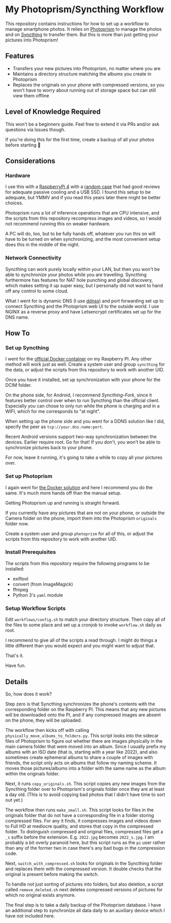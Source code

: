 # My Photoprism/Syncthing Workflow

This repository contains instructions for how to set up a workflow to manage
smartphone photos. It relies on [Photoprism](https://photoprism.app/) to
manage the photos and on [Syncthing](https://syncthing.net/) to transfer them.
But this is more than just getting your pictures into Photoprism!

## Features
* Transfers your new pictures into Photoprism, no matter where you are
* Maintains a directory structure matching the albums you create in Photoprism
* Replaces the originals on your phone with compressed versions, so you won't
  have to worry about running out of storage space but can still view them
  offline

## Level of Knowledge Required
This won't be a beginners guide. Feel free to extend it via PRs and/or ask
questions via Issues though.

If you're doing this for the first time, create a backup of all your photos
before starting 🙂

## Considerations
### Hardware
I use this with a
[RaspberryPi 4](https://www.raspberrypi.com/products/raspberry-pi-4-model-b/)
with a [random case](https://www.amazon.de/gp/product/B08TR9KMJM) that had good
reviews for adequate passive cooling and a USB SSD. I found this setup to be
adequate, but YMMV and if you read this years later there might be better choices.

Photoprism runs a lot of inference operations that are CPU intensive, and the
scripts from this repository recompress images and videos, so I would not recommend
running this on weaker hardware.

A PC will do, too, but to be fully hands off, whatever you run this on will have to
be turned on when synchronizing, and the most convenient setup does this in the
middle of the night.

### Network Connectivity
Syncthing can work purely locally within your LAN, but then you won't be able to
synchronize your photos while you are travelling. Syncthing furthermore has features
for NAT hole punching and global discovery, which makes setting it up super easy, but
I personally did not want to hand off any control to some cloud.

What I went for is dynamic DNS (I use [ddnss](https://ddnss.de/)) and port forwarding
set up to connect Syncthing and the Photoprism web UI to the outside world. I use NGINX
as a reverse proxy and have Letsencrypt certificates set up for the DNS name.

## How To
### Set up Syncthing
I went for the [official Docker container](https://hub.docker.com/r/syncthing/syncthing)
on my Raspberry PI. Any other method will work just as well.  Create a system
user and group `syncthing` for the data, or adjust the scripts from this repository
to work with another UID.

Once you have it installed, set up synchronization with your phone for the DCIM folder.

On the phone side, for Android, I recommend _Syncthing-Fork_, since it features better
control over when to run Syncthing than the official client. Especially you can chose to
only run while the phone is charging and in a WIFI, which for me corresponds to "at night".

When setting up the phone side and you went for a DDNS solution like I did, specify the peer
as `tcp://your.dns.name:port`.

Recent Android versions support two-way synchronization between the devices.
Earlier require root. Go for that! If you don't, you won't be able to
synchronize pictures back to your phone.

For now, leave it running, it's going to take a while to copy all your pictures
over.


### Set up Photoprism
I again went for
[the Docker solution](https://docs.photoprism.app/getting-started/docker-compose/)
and here I recommend you do the same. It's much more hands off than the manual setup.

Getting Photoprism up and running is straight forward.

If you currently have any pictures that are not on your phone, or outside the
Camera folder on the phone, import them into the Photoprism `originals` folder
now.

Create a system user and group `photoprism` for all of this, or adjust the
scripts from this repository to work with another UID.

### Install Prerequisites
The scripts from this repository require the following programs to be
installed:

* exiftool
* convert (from ImageMagick)
* ffmpeg
* Python 3's `yaml` module

### Setup Workflow Scripts
Edit `workflows/config.sh` to match your directory structure. Then copy all of
the files to some place and set up a cronjob to invoke `workflow.sh` daily as
root.

I recommend to give all of the scripts a read through. I might do things a
little different than you would expect and you might want to adjust that.

That's it.

Have fun.

## Details
So, how does it work?

Step zero is that Syncthing synchronizes the phone's contents with the
corresponding folder on the Raspberry PI. This means that any new pictures will
be downloaded onto the PI, and if any compressed images are absent on the
phone, they will be uploaded.

The workflow then kicks off with calling
`physically_move_albums_to_folders.py`.  This script looks into the sidecar
files of Photoprism to figure out whether there are images physically in the
main camera folder that were moved into an album. Since I usually prefix my
albums with an ISO date (that is, starting with a year like 2022), and also
sometimes create ephemeral albums to share a couple of images with friends, the
script only acts on albums that follow my naming scheme. It moves those
pictures/albums into a folder with the same name as the album within the
originals folder.

Next, it runs `copy_originals.sh`. This script copies any new images from the
Syncthing folder over to Photoprism's originals folder once they are at least
a day old. (This is to avoid copying bad photos that I didn't have time to sort
out yet.)

The workflow then runs `make_small.sh`. This script looks for files in the
originals folder that do not have a corresponding file in a folder storing
compressed files. For any it finds, it compresses images and videos down to
Full HD at mediocre quality, and stores that copy in the compressed folder. To
distinguish compressed and original files, compressed files get a `_s` suffix
before the extension. E.g. `2022.jpg` becomes `2022_s.jpg`. I am probably a bit
overly paranoid here, but this script runs as the `pi` user rather than any of
the former two in case there's any bad bugs in the compression code.

Next, `switch_with_compressed.sh` looks for originals in the Syncthing folder
and replaces them with the compressed version. It double checks that the original
is present before making the switch.

To handle not just sorting of pictures into folders, but also deletion, a script
called `remove_deleted.sh` next deletes compressed versions of pictures for which
no original exists anymore.

The final step is to take a daily backup of the Photoprism database. I have an
additional step to synchronize all data daily to an auxiliary device which I have
not included here.
